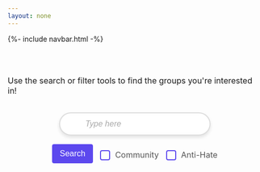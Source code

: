 ```yaml
---
layout: none
---
```


{%- include navbar.html -%}

<html lang="en">
<head>
    <meta charset="UTF-8">
    <meta name="viewport" content="width=device-width, initial-scale=1.0">
    <title>Document</title>
</head>
<br><br>
<body>
    <p class="instructions" >Use the search or filter tools to find the groups you're interested in!</p>
    <br>
    <div class="search-wrapper">
        <div id="search">
            <input class="searchbar" id="searchbar" type="text" placeholder="Type here" >
        </div>
    </div>
    <br>
    <div class="filters" id="filters">
        <button class="searchbutton" id="search_button">Search</button>
        <div class="filter-item">
            <input class="box_pos" type="checkbox" id="community" name="community" value="Community">
            <label for="community">Community</label>
        </div>
        <div class="filter-item">
            <input class="box_pos" type="checkbox" id="antiHate" name="antiHate" value="Anti-Hate">
            <label for="antiHate">Anti-Hate</label>
        </div>
    </div>
    <br><br>
    <div id="result" class="container objects">
    </div>
</body>
</html>

<style>
    .instructions {
        display: flex;
        font-size: 16px;
        justify-content: center;
    }
    
    .search-wrapper {
        position: relative;
    }

    .search-wrapper input {
        padding-left: 50px;
    }

    .searchbar {
        width: 300px;
        padding: 12px 15px;
        border: 2px solid #ddd;
        border-radius: 30px;
        font-size: 16px;
        outline: none;
        transition: all 0.3s ease;
        box-shadow: 0 4px 6px rgba(0, 0, 0, 0.1); 
    }

    .searchbar::placeholder {
        color: #aaa;
        font-style: italic;
    }

    .searchbar:focus {
        border-color: #5c48ee;
        box-shadow: 0 6px 8px rgba(0, 0, 0, 0.15);
    }

    .square {
        width: 350px;
        height: 350px;
        border-radius: 10px;
        padding:5px;
        display: flex;
        justify-content: center;
        align-items: center;
        border-color: black;
        border-style: solid;
        background-color: #CBC5EA;
    }

    .container {
        display:flex;
        align-items: center;
        justify-content: space-evenly;
        flex-wrap: wrap;
        row-gap: 30px;
    }

    #search {
        display:flex;
        justify-content: center;
    }

    .searchbutton {
        padding: 10px 15px;
        margin-bottom: 15px;
        background-color: #5c48ee;
        color: white;
        border: none;
        border-radius: 4px;
        font-size: 16px;
        cursor: pointer;
    }

    .searchbutton:hover {
        background-color: #CBC5EA;
    }

    .filters {
        display: flex;
        justify-content: center;
        gap: 10px;
        margin: 0 auto;
    }

    .filter-item {
        display: flex;
        align-items: center;
    }

    .box_pos {
        margin-top: -6px;
    }

    .filters input[type="checkbox"] {
        appearance: none;
        width: 20px;
        height: 20px;
        border: 2px solid #5c48ee;
        border-radius: 4px;
        margin-right: 10px;
        position: relative;
        cursor: pointer;
    }

    .filters input[type="checkbox"]:checked::before {
        content: '✔';
        color: white;
        font-size: 16px;
        position: relative;
        left: 3px;
        top: -1px;
    }

    .filters input[type="checkbox"]:checked {
        background-color: #5c48ee;
        border-color: #5c48ee;
    }

    .filters label {
        font-size: 16px;
        color: #555;
        cursor: pointer;
        margin-bottom: 10px;
        display: flex;
        align-items: center;
    }

</style>

<script>

    let form = document.querySelector("#searchbar")
    form.addEventListener("keyup", search)
    function search() {
        let input = form.value.toUpperCase();
        console.log(input);
        let squares = document.getElementsByClassName("square");
        for(square of squares) {
            let topic = square.textContent.toUpperCase();
            if(topic.indexOf(input) > -1) {
                square.style.display = "";
            }
            else {
                square.style.display = "none";
            }
        }
    }

    let dataArray;

    function parseCSV(csvString) {
        const rows = csvString.trim().split('\n');
        return rows.map(row => row.split(','));
    }

    // Fetch the CSV file
    fetch("http://localhost:8080/api/divhacks/get")
        .then(response => {
            if (!response.ok) {
                throw new Error('Network response was not ok');
            }
            return response.json();
        })
        .then(dataArray => {
            console.log(dataArray);
            for(let i = 1; i < dataArray.length; i++) {
                let label = dataArray[i]["label"];
                let container = document.querySelector(".container");
                let child = document.createElement("div");
                child.classList.add("square");
                child.textContent = label;
                container.appendChild(child);
            }
        })
        .catch(error => {
            console.error('Error fetching the file:', error);
        });

    const btnSearch = document.getElementById("search_button");
    const resultContainer = document.getElementById("result");
    const comm_filter = document.getElementById("community");
    const antiHate_filter = document.getElementById("antiHate");

    btnSearch.addEventListener('click', (event) => {
          console.log("Search Clicked!");
          clearCards();
          const values = [];

          var community_value = comm_filter.value;
          var antiHate_value = antiHate_filter.value; 
          
          if (document.getElementById('community').checked) {
            console.log("community is checked");
            values.push(community_value);
          } else {
            console.log("didn't check community");
          }

          if (document.getElementById('antiHate').checked) {
            console.log("antiHate is checked");
            values.push(antiHate_value);
          } else {
            console.log("didn't check antiHate");
          }
          
          console.log(values);
          var group_list = getFilterResults(values); 

          if (group_list.length === 0) {
            alert('No Groups Found')
            return
          }

          console.log("Filtered groups retrieved!");
          console.log(group_list);
          console.log("Creating cards!");
          console.log(values);

          for (const group of group_list) {
            console.log(group);

            let container = document.querySelector(".container");
            let child = document.createElement("div");
            child.classList.add("square");
            child.textContent = group[0];
            container.appendChild(child);
          }

    });

    function getFilterResults(types) {
        var result = [];
        console.log(types);
        for (const group of dataArray){
              console.log(group);
              console.log("group type is: " + group[1])
            for (type of types){
                if (group[1] === type)
                    {
                    result.push(group);
                }
            }
        }

        if (result.length === 0) {
            console.log('No Groups Found');
        }

        else {
            console.log(result.length + 'Groups Found');
        }

        return result;
    }

    function clearCards() {
        var tableRows = resultContainer.getElementsByTagName('div');
        var rowCount = tableRows.length;

        for (var x=rowCount-1; x>=0; x--) {
            resultContainer.removeChild(tableRows[x]);
        }
    }
</script>
